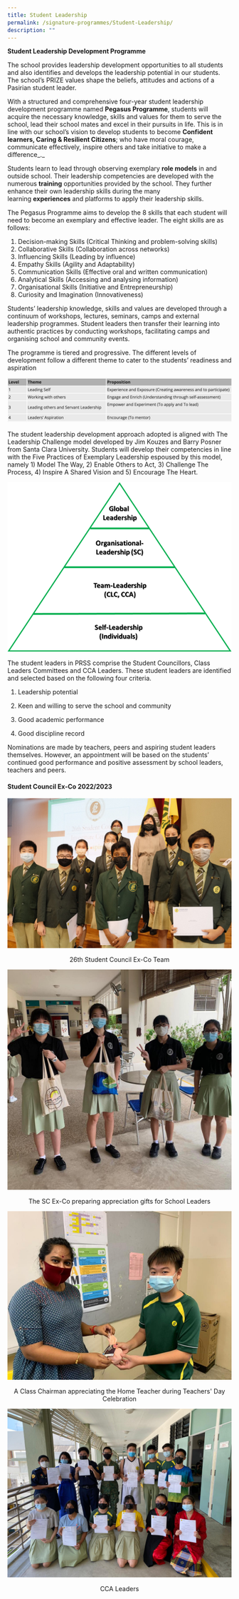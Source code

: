 ```yaml
---
title: Student Leadership
permalink: /signature-programmes/Student-Leadership/
description: ""
---
```

**Student Leadership Development Programme**  

  

The school provides leadership development opportunities to all students and also identifies and develops the leadership potential in our students. The school’s PRIZE values shape the beliefs, attitudes and actions of a Pasirian student leader. 

With a structured and comprehensive four-year student leadership development programme named **Pegasus Programme**, students will acquire the necessary knowledge, skills and values for them to serve the school, lead their school mates and excel in their pursuits in life. This is in line with our school’s vision to develop students to become **Confident learners, Caring & Resilient Citizens**; who have moral courage, communicate effectively, inspire others and take initiative to make a difference_._

Students learn to lead through observing exemplary **role models** in and outside school. Their leadership competencies are developed with the numerous **training** opportunities provided by the school. They further enhance their own leadership skills during the many learning **experiences** and platforms to apply their leadership skills. 

The Pegasus Programme aims to develop the 8 skills that each student will need to become an exemplary and effective leader. The eight skills are as follows:

  

1.  Decision-making Skills (Critical Thinking and problem-solving skills)
2.  Collaborative Skills (Collaboration across networks)  
3.  Influencing Skills (Leading by influence)
4.  Empathy Skills (Agility and Adaptability)
5.  Communication Skills (Effective oral and written communication)
6.  Analytical Skills (Accessing and analysing information)
7.  Organisational Skills (Initiative and Entrepreneurship)
8.  Curiosity and Imagination (Innovativeness)

Students’ leadership knowledge, skills and values are developed through a continuum of workshops, lectures, seminars, camps and external leadership programmes. Student leaders then transfer their learning into authentic practices by conducting workshops, facilitating camps and organising school and community events.

  

The programme is tiered and progressive. The different levels of development follow a different theme to cater to the students’ readiness and aspiration

![](/images/SL.png)

The student leadership development approach adopted is aligned with The Leadership Challenge model developed by Jim Kouzes and Barry Posner from Santa Clara University. Students will develop their competencies in line with the Five Practices of Exemplary Leadership espoused by this model, namely 1) Model The Way, 2) Enable Others to Act, 3) Challenge The Process, 4) Inspire A Shared Vision and 5) Encourage The Heart.

![](/images/Tiers%20of%20student%20leaders%20in%20PRSS.png)

The student leaders in PRSS comprise the Student Councillors, Class Leaders Committees and CCA Leaders. These student leaders are identified and selected based on the following four criteria.

  

1.  Leadership potential
    
2.  Keen and willing to serve the school and community
    
3.  Good academic performance
    
4.  Good discipline record
    

  

Nominations are made by teachers, peers and aspiring student leaders themselves. However, an appointment will be based on the students’ continued good performance and positive assessment by school leaders, teachers and peers. 

  
#### Student Council Ex-Co 2022/2023

![](/images/26th%20SC.jpeg)
<center>26th Student Council Ex-Co Team</center>

![](/images/SC%20Exco.jpeg)
<center>The SC Ex-Co preparing appreciation gifts for School Leaders</center>

![](/images/appreciating.jpeg)
<center>A Class Chairman appreciating the Home Teacher during Teachers' Day Celebration</center>

![](/images/CCA%20Leaders.jpeg)
<center>CCA Leaders</center>